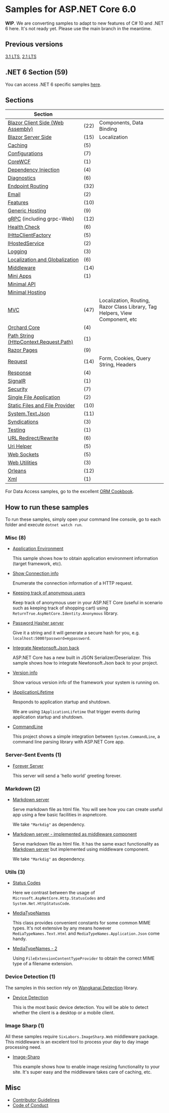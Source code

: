 # Samples for ASP.NET Core 6.0 

**WIP**. We are converting samples to adapt to new features of C# 10 and .NET 6 here. It's not ready yet. Please use the main branch in the meantime.

## Previous versions

[3.1 LTS](https://github.com/dodyg/practical-aspnetcore/tree/3.1-LTS/), [2.1 LTS](https://github.com/dodyg/practical-aspnetcore/tree/2.1-LTS)

## .NET 6 Section (59)

You can access .NET 6 specific samples [here](projects/net6).

## Sections

| Section                                                         |      |                                                                              |
| --------------------------------------------------------------- | ---- | ---------------------------------------------------------------------------- |
| [Blazor Client Side (Web Assembly)](/projects/blazor/README.md) | (22) | Components, Data Binding                                                     |
| [Blazor Server Side](/projects/blazor-ss)                       | (15) | Localization                                                                 |
| [Caching](/projects/caching)                                    | (5)  |                                                                              |
| [Configurations](/projects/configurations)                      | (7)  |                                                                              |
| [CoreWCF](/projects/corewcf)                                    | (1)  |                                                                              |
| [Dependency Injection](/projects/dependency-injection/)         | (4)  |                                                                              |
| [Diagnostics](/projects/diagnostics)                            | (6)  |                                                                              |
| [Endpoint Routing](/projects/endpoint-routing)                  | (32) |                                                                              |
| [Email](/projects/mailkit)                                      | (2)  |                                                                              |
| [Features](/projects/features)                                  | (10) |                                                                              |
| [Generic Hosting](/projects/generic-host)                       | (9)  |                                                                              |
| [gRPC](/projects/grpc) (including grpc-Web)                     | (12) |                                                                              |
| [Health Check](/projects/health-check)                          | (6)  |                                                                              |
| [IHttpClientFactory](/projects/httpclientfactory)               | (5)  |                                                                              |
| [IHostedService](/projects/ihosted-service)                     | (2)  |                                                                              |
| [Logging](/projects/logging)                                    | (3)  |                                                                              |
| [Localization and Globalization](projects/localization)         | (6)  |                                                                              |
| [Middleware](/projects/middleware)                              | (14) |                                                                              |
| [Mini Apps](projects/mini)                                      | (1)  |                                                                              |
| [Minimal  API](projects/minimal-api)                            |      |                                                                              |
| [Minimal Hosting](projects/miniminal-hosting)                   |      |                                                                              |
| [MVC](/projects/mvc)                                            | (47) | Localization, Routing, Razor Class Library, Tag Helpers, View Component, etc |
| [Orchard Core](/projects/orchard-core)                          | (4)  |                                                                              |
| [Path String (HttpContext.Request.Path)](projects/path-string)  | (1)  |                                                                              |
| [Razor Pages](/projects/razor-pages)                            | (9)  |                                                                              |
| [Request](/projects/request)                                    | (14) | Form, Cookies, Query String, Headers                                         |
| [Response](/projects/response)                                  | (4)  |                                                                              |
| [SignalR](/projects/signalr)                                    | (1)  |                                                                              |
| [Security](/projects/security)                                  | (7)  |                                                                              |
| [Single File Application](projects/sfa)                         | (2)  |                                                                              |
| [Static Files and File Provider](/projects/file-provider)       | (10) |                                                                              |
| [System.Text.Json](/projects/json)                              | (11) |                                                                              |
| [Syndications](/projects/syndications)                          | (3)  |                                                                              |
| [Testing](/projects/testing)                                    | (1)  |                                                                              |
| [URL Redirect/Rewrite](/projects/rewrite)                       | (6)  |                                                                              |
| [Uri Helper](/projects/uri-helper)                              | (5)  |                                                                              |
| [Web Sockets](/projects/web-sockets)                            | (5)  |                                                                              |
| [Web Utilities](/projects/web-utilities)                        | (3)  |                                                                              |
| [Orleans](projects/orleans)                                     | (12) |                                                                              |
| [Xml](projects/xml)                                             | (1)  |                                                                              |


For Data Access samples, go to the excellent [ORM Cookbook](https://github.com/Grauenwolf/DotNet-ORM-Cookbook).

## How to run these samples

To run these samples, simply open your command line console, go to each folder and execute `dotnet watch run`.


### Misc (8)

- [Application Environment](/projects/application-environment)

  This sample shows how to obtain application environment information (target framework, etc).

- [Show Connection info](/projects/connection-info)

  Enumerate the connection information of a HTTP request.

- [Keeping track of anonymous users](/projects/anonymous-id)

  Keep track of anonymous user in your ASP.NET Core (useful in scenario such as keeping track of shopping cart) using `ReturnTrue.AspNetCore.Identity.Anonymous` library.

- [Password Hasher server](/projects/password-hasher)

  Give it a string and it will generate a secure hash for you, e.g. `localhost:5000?password=mypassword`.

- [Integrate Newtonsoft.Json back](/projects/newtonsoft-json)

  ASP.NET Core has a new built in JSON Serializer/Deserializer. This sample shows how to integrate Newtonsoft.Json back to your project.

- [Version info](/projects/version)

  Show various version info of the framework your system is running on.

- [IApplicationLifetime](/projects/i-application-lifetime)

  Responds to application startup and shutdown.

  We are using `IApplicationLifetime` that trigger events during application startup and shutdown.

- [CommandLine](/projects/command-line/command-line-1)

  This project shows a simple integration between `System.CommandLine`, a command line parsing library with ASP.NET Core app.

### Server-Sent Events (1)

- [Forever Server](/projects/sse)

  This server will send a 'hello world' greeting forever.

### Markdown (2)

- [Markdown server](/projects/markdown-server)

  Serve markdown file as html file. You will see how you can create useful app using a few basic facilities in aspnetcore.

  We take `"Markdig"` as dependency.

- [Markdown server - implemented as middleware component](/projects/markdown-server-middleware)

  Serve markdown file as html file. It has the same exact functionality as [Markdown server](/projects/markdown-server) but implemented using middleware component.

  We take `"Markdig"` as dependency.

### Utils (3)

- [Status Codes](/projects/utils/http-status-codes)

  Here we contrast between the usage of `Microsoft.AspNetCore.Http.StatusCodes` and `System.Net.HttpStatusCode`.

- [MediaTypeNames](/projects/utils/media-type-names)

  This class provides convenient constants for some common MIME types. It's not extensive by any means however `MediaTypeNames.Text.Html` and `MediaTypeNames.Application.Json` come handy.

- [MediaTypeNames - 2](/projects/utils/media-type-names-2)

  Using `FileExtensionContentTypeProvider` to obtain the correct MIME type of a filename extension.

### Device Detection (1)

The samples in this section rely on [Wangkanai.Detection](https://github.com/wangkanai/Detection) library.

- [Device Detection](/projects/device-detection)

  This is the most basic device detection. You will be able to detect whether the client is a desktop or a mobile client.

### Image Sharp (1)

All these samples require `SixLabors.ImageSharp.Web` middleware package. This middleware is an excelent tool to process your day to day image processing need.

- [Image-Sharp](/projects/image-sharp)

  This example shows how to enable image resizing functionality to your site. It's super easy and the middleware takes care of caching, etc.

## Misc

- [Contributor Guidelines](https://github.com/dodyg/practical-aspnetcore/blob/master/CONTRIBUTING.md)
- [Code of Conduct](https://github.com/dodyg/practical-aspnetcore/blob/master/CODE_OF_CONDUCT.md)
